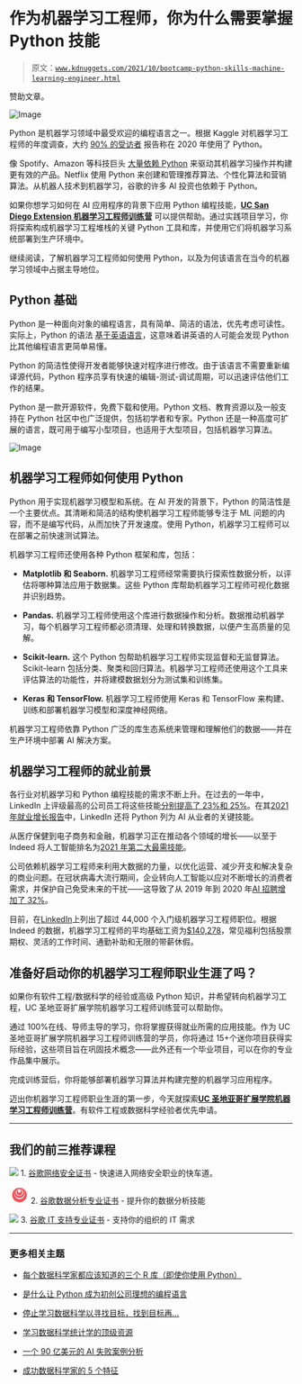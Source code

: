 # 作为机器学习工程师，你为什么需要掌握 Python 技能

> 原文：[`www.kdnuggets.com/2021/10/bootcamp-python-skills-machine-learning-engineer.html`](https://www.kdnuggets.com/2021/10/bootcamp-python-skills-machine-learning-engineer.html)

赞助文章。

![Image](https://career-bootcamps.extension.ucsd.edu/machine-learning-engineering-bootcamp/?utm_source=kdnuggets&utm_medium=cpm&utm_campaign=ucsdmec&utm_term=oct_sponsored_content)

Python 是机器学习领域中最受欢迎的编程语言之一。根据 Kaggle 对机器学习工程师的年度调查，大约 [90% 的受访者](https://towardsdatascience.com/data-science-trends-based-on-4-years-of-kaggle-surveys-60878d68551f) 报告称在 2020 年使用了 Python。

像 Spotify、Amazon 等科技巨头 [大量依赖 Python](https://towardsdatascience.com/10-world-class-companies-using-python-26cde24919a8) 来驱动其机器学习操作并构建更有效的产品。Netflix 使用 Python 来创建和管理推荐算法、个性化算法和营销算法。从机器人技术到机器学习，谷歌的许多 AI 投资也依赖于 Python。

如果你想学习如何在 AI 应用程序的背景下应用 Python 编程技能，[**UC San Diego Extension 机器学习工程师训练营**](https://career-bootcamps.extension.ucsd.edu/machine-learning-engineering-bootcamp/?utm_source=kdnuggets&utm_medium=cpm&utm_campaign=ucsdmec&utm_term=oct_sponsored_content) 可以提供帮助。通过实践项目学习，你将探索构成机器学习工程堆栈的关键 Python 工具和库，并使用它们将机器学习系统部署到生产环境中。

继续阅读，了解机器学习工程师如何使用 Python，以及为何该语言在当今的机器学习领域中占据主导地位。

## Python 基础

Python 是一种面向对象的编程语言，具有简单、简洁的语法，优先考虑可读性。实际上，Python 的语法 [基于英语语言](https://www.businessinsider.com/what-is-python)，这意味着讲英语的人可能会发现 Python 比其他编程语言更简单易懂。

Python 的简洁性使得开发者能够快速对程序进行修改。由于该语言不需要重新编译源代码，Python 程序员享有快速的编辑-测试-调试周期，可以迅速评估他们工作的结果。

Python 是一款开源软件，免费下载和使用。Python 文档、教育资源以及一般支持在 Python 社区中也广泛提供，包括初学者和专家。Python 还是一种高度可扩展的语言，既可用于编写小型项目，也适用于大型项目，包括机器学习算法。

![Image](https://career-bootcamps.extension.ucsd.edu/machine-learning-engineering-bootcamp/?utm_source=kdnuggets&utm_medium=cpm&utm_campaign=ucsdmec&utm_term=oct_sponsored_content)

## 机器学习工程师如何使用 Python

Python 用于实现机器学习模型和系统。在 AI 开发的背景下，Python 的简洁性是一个主要优点。其清晰和简洁的结构使机器学习工程师能够专注于 ML 问题的内容，而不是编写代码，从而加快了开发速度。使用 Python，机器学习工程师可以在部署之前快速测试算法。

机器学习工程师还使用各种 Python 框架和库，包括：

+   **Matplotlib 和 Seaborn.** 机器学习工程师经常需要执行探索性数据分析，以评估将哪种算法应用于数据集。这些 Python 库帮助机器学习工程师可视化数据并识别趋势。

+   **Pandas.** 机器学习工程师使用这个库进行数据操作和分析。数据推动机器学习，每个机器学习工程师都必须清理、处理和转换数据，以便产生高质量的见解。

+   **Scikit-learn.** 这个 Python 包帮助机器学习工程师实现监督和无监督算法。Scikit-learn 包括分类、聚类和回归算法。机器学习工程师还使用这个工具来评估算法的功能性，并将建模数据划分为测试集和训练集。

+   **Keras 和 TensorFlow.** 机器学习工程师使用 Keras 和 TensorFlow 来构建、训练和部署机器学习模型和深度神经网络。

机器学习工程师依靠 Python 广泛的库生态系统来管理和理解他们的数据——并在生产环境中部署 AI 解决方案。

## 机器学习工程师的就业前景

各行业对机器学习和 Python 编程技能的需求不断上升。在过去的一年中，LinkedIn 上评级最高的公司员工将这些技能[分别提高了 23%和 25%](https://www.linkedin.com/pulse/top-companies-2021-50-best-workplaces-grow-your-career-us-/)。在其[2021 年就业增长报告](https://www.linkedin.com/pulse/linkedin-jobs-rise-15-opportunities-demand-hiring-now-andrew-seaman/?trackingId=DInBcSX%2BQ8CFqLvauKFC%2Fw%3D%3D)中，LinkedIn 还将 Python 列为 AI 从业者的关键技能。

从医疗保健到电子商务和金融，机器学习正在推动各个领域的增长——以至于 Indeed 将人工智能排名为[2021 年第二大最需技能](https://www.indeed.com/career-advice/finding-a-job/in-demand-skills)。

公司依赖机器学习工程师来利用大数据的力量，以优化运营、减少开支和解决复杂的商业问题。在冠状病毒大流行期间，企业转向人工智能以应对不断增长的消费者需求，并保护自己免受未来的干扰——这导致了从 2019 年到 2020 年[AI 招聘增加了 32%](https://www.linkedin.com/pulse/linkedin-jobs-rise-15-opportunities-demand-hiring-now-andrew-seaman/?trackingId=DInBcSX%2BQ8CFqLvauKFC%2Fw%3D%3D)。

目前，在[LinkedIn](https://www.linkedin.com/jobs/search?keywords=Machine%2BLearning%2BEngineer%2BOR%2BArtificial%2BIntelligence%2BSpecialist%2BOR%2BMachine%2BLearning%2BResearcher%2BJobs%26trk%3Djotr%2B2021&location=United%2BStates&geoId=103644278&f_E=2&currentJobId=2738525033&position=2&pageNum=0)上列出了超过 44,000 个入门级机器学习工程师职位。根据 Indeed 的数据，机器学习工程师的平均基础工资为[$140,278](https://www.indeed.com/career/machine-learning-engineer/salaries)，常见福利包括股票期权、灵活的工作时间、通勤补助和无限的带薪休假。

## 准备好启动你的机器学习工程师职业生涯了吗？

如果你有软件工程/数据科学的经验或高级 Python 知识，并希望转向机器学习工程，UC 圣地亚哥扩展学院机器学习工程师训练营可以帮助你。

通过 100%在线、导师主导的学习，你将掌握获得就业所需的应用技能。作为 UC 圣地亚哥扩展学院机器学习工程师训练营的学员，你将通过 15+个迷你项目获得实际经验，这些项目旨在巩固技术概念——此外还有一个毕业项目，可以在你的专业作品集中展示。

完成训练营后，你将能够部署机器学习算法并构建完整的机器学习应用程序。

迈出你机器学习工程师职业生涯的第一步，今天就探索[**UC 圣地亚哥扩展学院机器学习工程师训练营**](https://career-bootcamps.extension.ucsd.edu/machine-learning-engineering-bootcamp/?utm_source=kdnuggets&utm_medium=cpm&utm_campaign=ucsdmec&utm_term=oct_sponsored_content)。有软件工程或数据科学经验者优先申请。

* * *

## 我们的前三推荐课程

![](img/0244c01ba9267c002ef39d4907e0b8fb.png) 1\. [谷歌网络安全证书](https://www.kdnuggets.com/google-cybersecurity) - 快速进入网络安全职业的快车道。

![](img/e225c49c3c91745821c8c0368bf04711.png) 2\. [谷歌数据分析专业证书](https://www.kdnuggets.com/google-data-analytics) - 提升你的数据分析技能

![](img/0244c01ba9267c002ef39d4907e0b8fb.png) 3\. [谷歌 IT 支持专业证书](https://www.kdnuggets.com/google-itsupport) - 支持你的组织的 IT 需求

* * *

### 更多相关主题

+   [每个数据科学家都应该知道的三个 R 库（即使你使用 Python）](https://www.kdnuggets.com/2021/12/three-r-libraries-every-data-scientist-know-even-python.html)

+   [是什么让 Python 成为初创公司理想的编程语言](https://www.kdnuggets.com/2021/12/makes-python-ideal-programming-language-startups.html)

+   [停止学习数据科学以寻找目标，找到目标再...](https://www.kdnuggets.com/2021/12/stop-learning-data-science-find-purpose.html)

+   [学习数据科学统计学的顶级资源](https://www.kdnuggets.com/2021/12/springboard-top-resources-learn-data-science-statistics.html)

+   [一个 90 亿美元的 AI 失败案例分析](https://www.kdnuggets.com/2021/12/9b-ai-failure-examined.html)

+   [成功数据科学家的 5 个特征](https://www.kdnuggets.com/2021/12/5-characteristics-successful-data-scientist.html)

